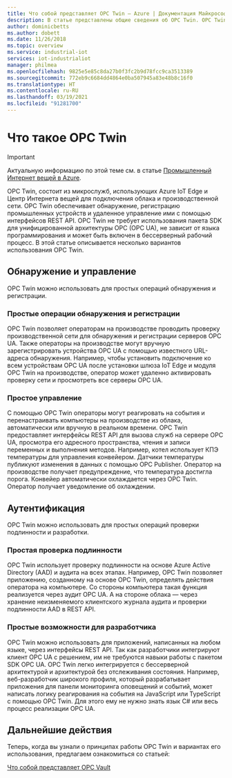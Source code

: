 ```yaml
---
title: Что собой представляет OPC Twin — Azure | Документация Майкрософт
description: В статье представлены общие сведения об OPC Twin. OPC Twin обеспечивает обнаружение, регистрацию промышленных устройств и удаленное управление ими с помощью интерфейсов REST API.
author: dominicbetts
ms.author: dobett
ms.date: 11/26/2018
ms.topic: overview
ms.service: industrial-iot
services: iot-industrialiot
manager: philmea
ms.openlocfilehash: 9825e5e85c8da27b0f3fc2b9d78fcc9ca3513389
ms.sourcegitcommit: 772eb9c6684dd4864e0ba507945a83e48b8c16f0
ms.translationtype: HT
ms.contentlocale: ru-RU
ms.lasthandoff: 03/19/2021
ms.locfileid: "91281700"
---
```

# <a name="what-is-opc-twin"></a>Что такое OPC Twin

> [!IMPORTANT]
> Актуальную информацию по этой теме см. в статье [Промышленный Интернет вещей в Azure](https://azure.github.io/Industrial-IoT/).

OPC Twin, состоит из микрослужб, использующих Azure IoT Edge и Центр Интернета вещей для подключения облака и производственной сети. OPC Twin обеспечивает обнаружение, регистрацию промышленных устройств и удаленное управление ими с помощью интерфейсов REST API. OPC Twin не требует использования пакета SDK для унифицированной архитектуры OPC (OPC UA), не зависит от языка программирования и может быть включен в бессерверный рабочий процесс. В этой статье описывается несколько вариантов использования OPC Twin.

## <a name="discovery-and-control"></a>Обнаружение и управление
OPC Twin можно использовать для простых операций обнаружения и регистрации.

### <a name="simple-discovery-and-registration"></a>Простые операции обнаружения и регистрации
OPC Twin позволяет операторам на производстве проводить проверку производственной сети для обнаружения и регистрации серверов OPC UA. Также операторы на производстве могут вручную зарегистрировать устройства OPC UA с помощью известного URL-адреса обнаружения. Например, чтобы установить подключение ко всем устройствам OPC UA после установки шлюза IoT Edge и модуля OPC Twin на производстве, оператор может удаленно активировать проверку сети и просмотреть все серверы OPC UA. 

### <a name="simple-control"></a>Простое управление
С помощью OPC Twin операторы могут реагировать на события и перенастраивать компьютеры на производстве из облака, автоматически или вручную в реальном времени. OPC Twin предоставляет интерфейсы REST API для вызова служб на сервере OPC UA, просмотра его адресного пространства, чтения и записи переменных и выполнения методов. Например, котел использует КПЭ температуры для управления конвейером. Датчики температуры публикуют изменения в данных с помощью OPC Publisher. Оператор на производстве получает предупреждение, что температура достигла порога. Конвейер автоматически охлаждается через OPC Twin. Оператор получает уведомление об охлаждении.

## <a name="authentication"></a>Аутентификация
OPC Twin можно использовать для простых операций проверки подлинности и разработки.

### <a name="simple-authentication"></a>Простая проверка подлинности 
OPC Twin использует проверку подлинности на основе Azure Active Directory (AAD) и аудита на всех этапах. Например, OPC Twin позволяет приложению, созданному на основе OPC Twin, определять действия оператора на компьютере. Со стороны компьютера такая функция реализуется через аудит OPC UA. А на стороне облака — через хранение неизменяемого клиентского журнала аудита и проверки подлинности AAD в REST API.

### <a name="simple-developer-experience"></a>Простые возможности для разработчика 
OPC Twin можно использовать для приложений, написанных на любом языке, через интерфейсы REST API. Так как разработчики интегрируют клиент OPC UA с решением, им не требуются навыки работы с пакетом SDK OPC UA. OPC Twin легко интегрируется с бессерверной архитектурой и архитектурой без отслеживания состояния. Например, веб-разработчик широкого профиля, который разрабатывает приложения для панели мониторинга оповещений и событий, может написать логику реагирования на события на JavaScript или TypeScript с помощью OPC Twin. Для этого ему не нужно знать язык C# или весь процесс реализации OPC UA. 

## <a name="next-steps"></a>Дальнейшие действия

Теперь, когда вы узнали о принципах работы OPC Twin и вариантах его использования, предлагаем ознакомиться со статьей:

[Что собой представляет OPC Vault](overview-opc-vault.md)